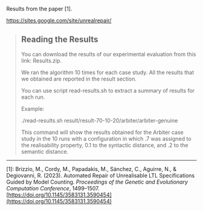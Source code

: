 Results from the paper [1].

https://sites.google.com/site/unrealrepair/

> ## Reading the Results
>
> You can download the results of our experimental evaluation from this link: Results.zip. 
>
> We ran the algorithm 10 times for each case study. All the results that we obtained are reported in the result section.
>
> You can use script read-results.sh to extract a summary of results for each run.
>
> Example:
>
> ./read-results.sh result/result-70-10-20/arbiter/arbiter-genuine
>
> This command will show the results obtained for the Arbiter case study in the 10 runs with a configuration in which .7 was assigned to the realisability property, 0.1 to the syntactic distance, and .2 to the semantic distance.

---

[1]: Brizzio, M., Cordy, M., Papadakis, M., Sánchez, C., Aguirre, N., & Degiovanni, R. (2023). Automated Repair of Unrealisable LTL Specifications Guided by Model Counting. *Proceedings of the Genetic and Evolutionary Computation Conference*, 1499–1507. [https://doi.org/10.1145/3583131.3590454](https://doi.org/10.1145/3583131.3590454)
